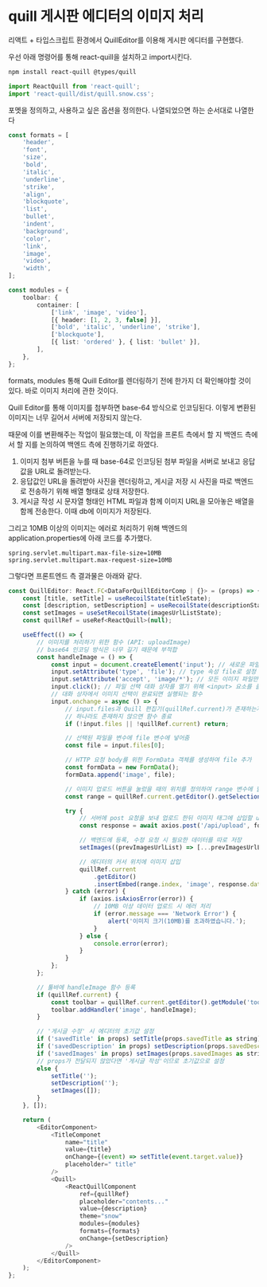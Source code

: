 # quill 게시판 에디터의 이미지 처리

리액트 + 타입스크립트 환경에서 QuillEditor를 이용해 게시판 에디터를 구현했다.

우선 아래 명령어를 통해 react-quill을 설치하고 import시킨다.

```bash
npm install react-quill @types/quill
```

```ts
import ReactQuill from 'react-quill';
import 'react-quill/dist/quill.snow.css';
```

포멧을 정의하고, 사용하고 싶은 옵션을 정의한다. 나열되었으면 하는 순서대로 나열한다

```ts
const formats = [
    'header',
    'font',
    'size',
    'bold',
    'italic',
    'underline',
    'strike',
    'align',
    'blockquote',
    'list',
    'bullet',
    'indent',
    'background',
    'color',
    'link',
    'image',
    'video',
    'width',
];

const modules = {
    toolbar: {
        container: [
            ['link', 'image', 'video'],
            [{ header: [1, 2, 3, false] }],
            ['bold', 'italic', 'underline', 'strike'],
            ['blockquote'],
            [{ list: 'ordered' }, { list: 'bullet' }],
        ],
    },
};
```

formats, modules 통해 Quill Editor를 렌더링하기 전에 한가지 더 확인해야할 것이 있다. 바로 이미지 처리에 관한 것이다.

Quill Editor를 통해 이미지를 첨부하면 base-64 방식으로 인코딩된다. 이렇게 변환된 이미지는 너무 길어서 서버에 저장되지 않는다.

때문에 이를 변환해주는 작업이 필요했는데, 이 작업을 프론트 측에서 할 지 백엔드 측에서 할 지를 논의하여 백엔드 측에 진행하기로 하였다.

1. 이미지 첨부 버튼을 누를 때 base-64로 인코딩된 첨부 파일을 서버로 보내고 응답값을 URL로 돌려받는다.
2. 응답값인 URL을 돌려받아 사진을 렌더링하고, 게시글 저장 시 사진을 따로 백엔드로 전송하기 위해 배열 형태로 상태 저장한다.
3. 게시글 작성 시 문자열 형태인 HTML 파일과 함께 이미지 URL을 모아놓은 배열을 함께 전송한다. 이때 db에 이미지가 저장된다.

그리고 10MB 이상의 이미지는 에러로 처리하기 위해 백엔드의 application.properties에 아래 코드를 추가했다.

```
spring.servlet.multipart.max-file-size=10MB
spring.servlet.multipart.max-request-size=10MB
```

그렇다면 프론트엔드 측 결과물은 아래와 같다.

```js
const QuillEditor: React.FC<DataForQuillEditorComp | {}> = (props) => {
    const [title, setTitle] = useRecoilState(titleState);
    const [description, setDescription] = useRecoilState(descriptionState);
    const setImages = useSetRecoilState(imagesUrlListState);
    const quillRef = useRef<ReactQuill>(null);

    useEffect(() => {
        // 이미지를 처리하기 위한 함수 (API: uploadImage)
        // base64 인코딩 방식은 너무 길기 때문에 부적합
        const handleImage = () => {
            const input = document.createElement('input'); // 새로운 파일 업로드 input 요소를 생성
            input.setAttribute('type', 'file'); // type 속성 file로 설정
            input.setAttribute('accept', 'image/*'); // 모든 이미지 파일만 허용
            input.click(); // 파일 선택 대화 상자를 열기 위해 <input> 요소를 클릭
            // 대화 상자에서 이미지 선택이 완료되면 실행되는 함수
            input.onchange = async () => {
                // input.files과 Quill 편집기(quillRef.current)가 존재하는지 확인
                // 하나라도 존재하지 않으면 함수 종료
                if (!input.files || !quillRef.current) return;

                // 선택된 파일을 변수에 file 변수에 넣어줌
                const file = input.files[0];

                // HTTP 요청 body를 위한 FormData 객체를 생성하여 file 추가
                const formData = new FormData();
                formData.append('image', file);

                // 이미지 업로드 버튼을 눌렀을 때의 위치를 정의하여 range 변수에 할당
                const range = quillRef.current.getEditor().getSelection(true);

                try {
                    // 서버에 post 요청을 보내 업로드 한뒤 이미지 태그에 삽입할 url을 반환받도록 구현
                    const response = await axios.post('/api/upload', formData);

                    // 백엔드에 등록, 수정 요청 시 필요한 데이터를 따로 저장
                    setImages((prevImagesUrlList) => [...prevImagesUrlList, response.data[0]]);

                    // 에디터의 커서 위치에 이미지 삽입
                    quillRef.current
                        .getEditor()
                        .insertEmbed(range.index, 'image', response.data[0]);
                } catch (error) {
                    if (axios.isAxiosError(error)) {
                        // 10MB 이상 데이터 업로드 시 에러 처리
                        if (error.message === 'Network Error') {
                            alert('이미지 크기(10MB)를 초과하였습니다.');
                        }
                    } else {
                        console.error(error);
                    }
                }
            };
        };

        // 툴바에 handleImage 함수 등록
        if (quillRef.current) {
            const toolbar = quillRef.current.getEditor().getModule('toolbar');
            toolbar.addHandler('image', handleImage);
        }

        // '게시글 수정' 시 에디터의 초기값 설정
        if ('savedTitle' in props) setTitle(props.savedTitle as string);
        if ('savedDescription' in props) setDescription(props.savedDescription as string);
        if ('savedImages' in props) setImages(props.savedImages as string[]);
        // props가 전달되지 않았다면 '게시글 작성'이므로 초기값으로 설정
        else {
            setTitle('');
            setDescription('');
            setImages([]);
        }
    }, []);

    return (
        <EditorComponent>
            <TitleComponet
                name="title"
                value={title}
                onChange={(event) => setTitle(event.target.value)}
                placeholder=" title"
            />
            <Quill>
                <ReactQuillComponent
                    ref={quillRef}
                    placeholder="contents..."
                    value={description}
                    theme="snow"
                    modules={modules}
                    formats={formats}
                    onChange={setDescription}
                />
            </Quill>
        </EditorComponent>
    );
};
```
